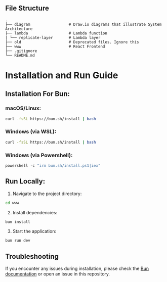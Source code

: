 ## File Structure

```
.
├── diagram                 # Draw.io diagrams that illustrate System Architecture
├── lambda                  # Lambda function
| └── replicate-layer       # Lambda layer
├── old                     # Deprecated files. Ignore this
├── www                     # React Frontend
├── .gitignore
└── README.md
```

# Installation and Run Guide

## Installation For Bun:

### macOS/Linux:
```bash
curl -fsSL https://bun.sh/install | bash
```

### Windows (via WSL):
```bash
curl -fsSL https://bun.sh/install | bash
```

### Windows (via Powershell):
```powershell
powershell -c "irm bun.sh/install.ps1|iex"
```

## Run Locally:

1. Navigate to the project directory:
```bash
cd www
```

2. Install dependencies:
```bash
bun install
```

3. Start the application:
```bash
bun run dev
```

## Troubleshooting

If you encounter any issues during installation, please check the [Bun documentation](https://bun.sh/docs) or open an issue in this repository.